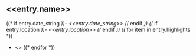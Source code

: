 ## \<<entry.name>>

((\* if entry.date_string *))- \<<entry.date_string>>
((* endif *))
((* if entry.location *))- \<<entry.location>>
((* endif *))
((* for item in entry.highlights \*))

- \<<item>>
  ((\* endfor \*))
